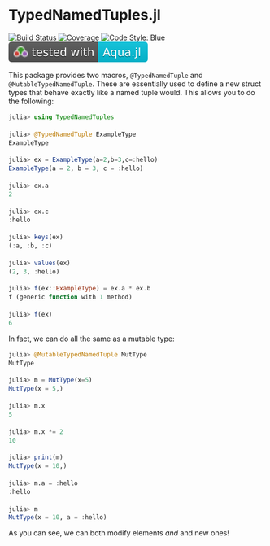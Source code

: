 # TypedNamedTuples.jl

[![Build Status](https://github.com/sandyspiers/TypedNamedTuples.jl/actions/workflows/CI.yml/badge.svg?branch=main)](https://github.com/sandyspiers/TypedNamedTuples.jl/actions/workflows/CI.yml?query=branch%3Amain)
[![Coverage](https://codecov.io/gh/sandyspiers/TypedNamedTuples.jl/branch/main/graph/badge.svg)](https://codecov.io/gh/sandyspiers/TypedNamedTuples.jl)
[![Code Style: Blue](https://img.shields.io/badge/code%20style-blue-4495d1.svg)](https://github.com/invenia/BlueStyle)
[![Aqua](https://raw.githubusercontent.com/JuliaTesting/Aqua.jl/master/badge.svg)](https://github.com/JuliaTesting/Aqua.jl)

This package provides two macros, `@TypedNamedTuple` and `@MutableTypedNamedTuple`.
These are essentially used to define a new struct types that behave exactly like a named tuple would.
This allows you to do the following:

```julia
julia> using TypedNamedTuples

julia> @TypedNamedTuple ExampleType
ExampleType

julia> ex = ExampleType(a=2,b=3,c=:hello)
ExampleType(a = 2, b = 3, c = :hello)

julia> ex.a
2

julia> ex.c
:hello

julia> keys(ex)
(:a, :b, :c)

julia> values(ex)
(2, 3, :hello)

julia> f(ex::ExampleType) = ex.a * ex.b
f (generic function with 1 method)

julia> f(ex)
6
```

In fact, we can do all the same as a mutable type:

```julia
julia> @MutableTypedNamedTuple MutType
MutType

julia> m = MutType(x=5)
MutType(x = 5,)

julia> m.x
5

julia> m.x *= 2
10

julia> print(m)
MutType(x = 10,)

julia> m.a = :hello
:hello

julia> m
MutType(x = 10, a = :hello)
```

As you can see, we can both modify elements _and_ and new ones!
